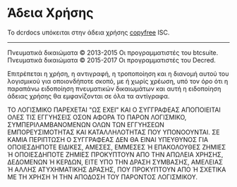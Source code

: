 # Άδεια Χρήσης

Το dcrdocs υπόκειται στην άδεια χρήσης [copyfree](http://copyfree.org) ISC.

---

Πνευματικά δικαιώματα © 2013-2015 Οι προγραμματιστές του btcsuite. Πνευματικά δικαιώματα © 2015-2017 Οι προγραμματιστές του Decred.

Επιτρέπεται η χρήση, η αντιγραφή, η τροποποίηση και η διανομή αυτού του λογισμικού για οποιονδήποτε σκοπό, με ή χωρίς χρέωση, υπό τον όρο ότι η παραπάνω ειδοποίηση πνευματικών δικαιωμάτων και αυτή η ειδοποίηση άδειας χρήσης θα εμφανίζονται σε όλα τα αντίγραφα.

ΤΟ ΛΟΓΙΣΜΙΚΟ ΠΑΡΕΧΕΤΑΙ "ΩΣ ΕΧΕΙ" ΚΑΙ Ο ΣΥΓΓΡΑΦΕΑΣ ΑΠΟΠΟΙΕΙΤΑΙ ΟΛΕΣ ΤΙΣ ΕΓΓΥΗΣΕΙΣ ΟΣΟΝ ΑΦΟΡΑ ΤΟ ΠΑΡΟΝ ΛΟΓΙΣΜΙΚΟ, ΣΥΜΠΕΡΙΛΑΜΒΑΝΟΜΕΝΩΝ ΟΛΩΝ ΤΩΝ ΕΓΓΥΗΣΕΩΝ ΕΜΠΟΡΕΥΣΙΜΟΤΗΤΑΣ ΚΑΙ ΚΑΤΑΛΛΗΛΟΤΗΤΑΣ ΠΟΥ ΥΠΟΝΟΟΥΝΤΑΙ. ΣΕ ΚΑΜΙΑ ΠΕΡΙΠΤΩΣΗ Ο ΣΥΓΓΡΑΦΕΑΣ ΔΕΝ ΘΑ ΕΙΝΑΙ ΥΠΕΥΘΥΝΟΣ ΓΙΑ ΟΠΟΙΕΣΔΗΠΟΤΕ ΕΙΔΙΚΕΣ, ΑΜΕΣΕΣ, ΕΜΜΕΣΕΣ Ή ΕΠΑΚΟΛΟΥΘΕΣ ΖΗΜΙΕΣ Ή ΟΠΟΙΕΣΔΗΠΟΤΕ ΖΗΜΙΕΣ ΠΡΟΚΥΠΤΟΥΝ ΑΠΟ ΤΗΝ ΑΠΩΛΕΙΑ ΧΡΗΣΗΣ, ΔΕΔΟΜΕΝΩΝ Ή ΚΕΡΔΩΝ, ΕΙΤΕ ΥΠΟ ΤΗΝ ΔΡΑΣΗ ΣΥΜΒΑΣΗΣ, ΑΜΕΛΕΙΑΣ Ή ΑΛΛΗΣ ΑΤΥΧΗΜΑΤΙΚΗΣ ΔΡΑΣΗΣ, ΠΟΥ ΠΡΟΚΥΠΤΟΥΝ ΑΠΟ Ή ΣΧΕΤΙΚΑ ΜΕ ΤΗ ΧΡΗΣΗ Ή ΤΗΝ ΑΠΟΔΟΣΗ ΤΟΥ ΠΑΡΟΝΤΟΣ ΛΟΓΙΣΜΙΚΟΥ.
